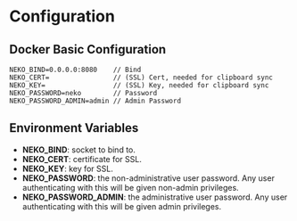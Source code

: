 # Configuration

## Docker Basic Configuration

```
NEKO_BIND=0.0.0.0:8080    // Bind
NEKO_CERT=                // (SSL) Cert, needed for clipboard sync
NEKO_KEY=                 // (SSL) Key, needed for clipboard sync
NEKO_PASSWORD=neko        // Password
NEKO_PASSWORD_ADMIN=admin // Admin Password
```

## Environment Variables

* **NEKO_BIND**: socket to bind to.
* **NEKO_CERT**: certificate for SSL.
* **NEKO_KEY**: key for SSL.
* **NEKO_PASSWORD**: the non-administrative user password. Any user authenticating with this will be given non-admin privileges.
* **NEKO_PASSWORD_ADMIN**: the administrative user password. Any user authenticating with this will be given admin privileges.
